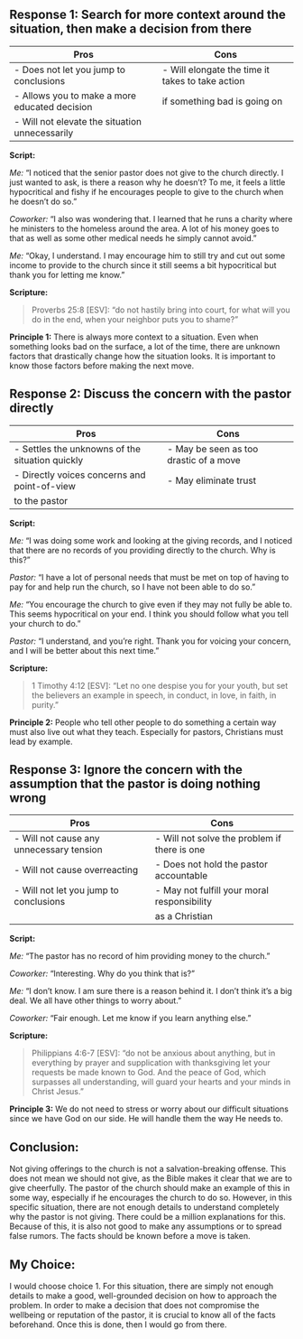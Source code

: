 ## Response 1: Search for more context around the situation, then make a decision from there

| **Pros**                                       | **Cons**                                            |
|------------------------------------------------|-----------------------------------------------------|
| - Does not let you jump to conclusions         | - Will elongate the time it takes to take action   |
| - Allows you to make a more educated decision  |   if something bad is going on                      |
| - Will not elevate the situation unnecessarily |                                                     |

**Script:**

*Me:* “I noticed that the senior pastor does not give to the church directly. I just wanted to ask, is there a reason why he doesn’t? To me, it feels a little hypocritical and fishy if he encourages people to give to the church when he doesn’t do so.”

*Coworker:* “I also was wondering that. I learned that he runs a charity where he ministers to the homeless around the area. A lot of his money goes to that as well as some other medical needs he simply cannot avoid.”

*Me:* “Okay, I understand. I may encourage him to still try and cut out some income to provide to the church since it still seems a bit hypocritical but thank you for letting me know.”

**Scripture:**
>Proverbs 25:8 [ESV]: “do not hastily bring into court, for what will you do in the end, when your neighbor puts you to shame?”

**Principle 1:** There is always more context to a situation. Even when something looks bad on the surface, a lot of the time, there are unknown factors that drastically change how the situation looks. It is important to know those factors before making the next move.

## Response 2: Discuss the concern with the pastor directly

| **Pros**                                       | **Cons**                                            |
|------------------------------------------------|-----------------------------------------------------|
| - Settles the unknowns of the situation quickly| - May be seen as too drastic of a move              |
| - Directly voices concerns and point-of-view    | - May eliminate trust                               |
|   to the pastor                                |                                                     |

**Script:**

*Me:* “I was doing some work and looking at the giving records, and I noticed that there are no records of you providing directly to the church. Why is this?”

*Pastor:* “I have a lot of personal needs that must be met on top of having to pay for and help run the church, so I have not been able to do so.”

*Me:* “You encourage the church to give even if they may not fully be able to. This seems hypocritical on your end. I think you should follow what you tell your church to do.”

*Pastor:* “I understand, and you’re right. Thank you for voicing your concern, and I will be better about this next time.”

**Scripture:**
>1 Timothy 4:12 [ESV]: “Let no one despise you for your youth, but set the believers an example in speech, in conduct, in love, in faith, in purity.”

**Principle 2:** People who tell other people to do something a certain way must also live out what they teach. Especially for pastors, Christians must lead by example.

## Response 3: Ignore the concern with the assumption that the pastor is doing nothing wrong

| **Pros**                                       | **Cons**                                            |
|------------------------------------------------|-----------------------------------------------------|
| - Will not cause any unnecessary tension       | - Will not solve the problem if there is one        |
| - Will not cause overreacting                  | - Does not hold the pastor accountable              |
| - Will not let you jump to conclusions         | - May not fulfill your moral responsibility         |
|                                                |   as a Christian                                   |

**Script:**

*Me:* “The pastor has no record of him providing money to the church.”

*Coworker:* “Interesting. Why do you think that is?”

*Me:* “I don’t know. I am sure there is a reason behind it. I don’t think it’s a big deal. We all have other things to worry about.”

*Coworker:* “Fair enough. Let me know if you learn anything else.”

**Scripture:**
>Philippians 4:6-7 [ESV]: “do not be anxious about anything, but in everything by prayer and supplication with thanksgiving let your requests be made known to God. And the peace of God, which surpasses all understanding, will guard your hearts and your minds in Christ Jesus.”

**Principle 3:** We do not need to stress or worry about our difficult situations since we have God on our side. He will handle them the way He needs to.

## Conclusion:
Not giving offerings to the church is not a salvation-breaking offense. This does not mean we should not give, as the Bible makes it clear that we are to give cheerfully. The pastor of the church should make an example of this in some way, especially if he encourages the church to do so. However, in this specific situation, there are not enough details to understand completely why the pastor is not giving. There could be a million explanations for this. Because of this, it is also not good to make any assumptions or to spread false rumors. The facts should be known before a move is taken. 

## My Choice:
I would choose choice 1. For this situation, there are simply not enough details to make a good, well-grounded decision on how to approach the problem. In order to make a decision that does not compromise the wellbeing or reputation of the pastor, it is crucial to know all of the facts beforehand. Once this is done, then I would go from there.
